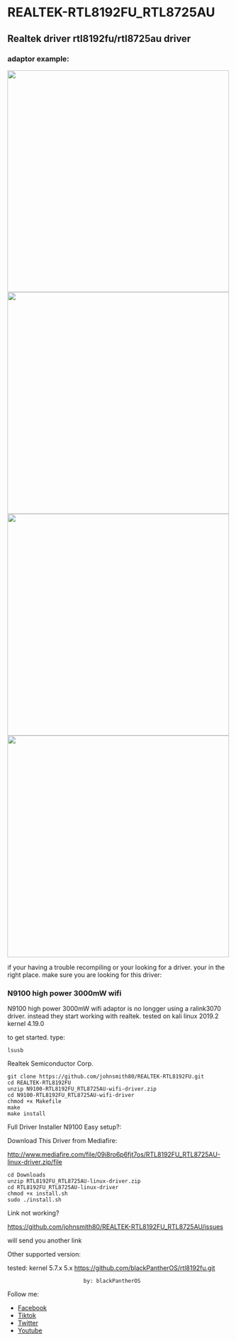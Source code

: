 # REALTEK-RTL8192FU_RTL8725AU
## Realtek driver rtl8192fu/rtl8725au driver

### adaptor example:

<img src="image/n9100.jpeg" width="500" >

<img src="image/n91002.jpg" width="500" >

<img src="image/n91003.jpg" width="500" >

<img src="image/n91004.jpg" width="500" >


if your having a trouble recompiling or your looking for a driver.
your in the right place.
make sure you are looking for this driver:
### N9100 high power 3000mW wifi

N9100 high power 3000mW wifi adaptor is no longger using a ralink3070 driver.
instead they start working with realtek. tested on kali linux 2019.2 kernel 4.19.0

to get started.
type:

    lsusb
    
Realtek Semiconductor Corp.
    
    git clone https://github.com/johnsmith80/REALTEK-RTL8192FU.git
    cd REALTEK-RTL8192FU
    unzip N9100-RTL8192FU_RTL8725AU-wifi-driver.zip
    cd N9100-RTL8192FU_RTL8725AU-wifi-driver
    chmod +x Makefile
    make
    make install

Full Driver Installer N9100 Easy setup?:

Download This Driver from Mediafire:

http://www.mediafire.com/file/09i8ro6p6fjt7os/RTL8192FU_RTL8725AU-linux-driver.zip/file

    cd Downloads
    unzip RTL8192FU_RTL8725AU-linux-driver.zip
    cd RTL8192FU_RTL8725AU-linux-driver
    chmod +x install.sh
    sudo ./install.sh

Link not working?

  https://github.com/johnsmith80/REALTEK-RTL8192FU_RTL8725AU/issues
  
  will send you another link
  
Other supported version:
  
  tested: kernel 5.7.x
                 5.x
  https://github.com/blackPantherOS/rtl8192fu.git
  
                            by: blackPantherOS
                            
                            
Follow me:
+ [Facebook](https://web.facebook.com/h4ckitnow)
+ [Tiktok](https://www.tiktok.com/@johnsmith0911)
+ [Twitter](https://twitter.com/John44233759)
+ [Youtube](https://www.youtube.com/channel/UCV5gF3dWxUOFoGA7P9NGviQ)

